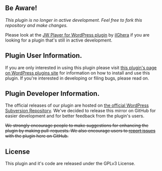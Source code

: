 ## Be Aware!

*This plugin is no longer in active development. Feel free to fork this repository and make changes.* 

Please look at the [JW Player for WordPress plugin](https://wordpress.org/plugins/jw-player-7-for-wp/) by [ilGhera](https://www.ilghera.com/) if you are looking for a plugin that's still in active development.

## Plugin User Information.

If you are only interested in using this plugin please visit [this plugin's page on WordPress plugins site](https://wordpress.org/plugins/jw-player/) for information on how to install and use this plugin. If you're interested in developing or filing bugs, please read on.

## Plugin Developer Information.

The official releases of our plugin are hosted on [the official WordPress Subversion Repository](http://plugins.svn.wordpress.org/jw-player/). We've decided to release this mirror on GitHub for easier development and for better feedback from the plugin's users.

~~We strongly encourage people to make suggestions for enhancing the plugin by making pull-requests. We also encourage users to [report issues](https://github.com/jwplayer/wordpress-plugin/issues/new) with the plugin here on GitHub.~~

## License

This plugin and it's code are released under the GPLv3 License.

